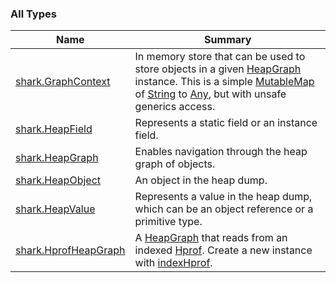 

### All Types

| Name | Summary |
|---|---|
| [shark.GraphContext](../shark/-graph-context/index.md) | In memory store that can be used to store objects in a given [HeapGraph](../shark/-heap-graph/index.md) instance. This is a simple [MutableMap](https://kotlinlang.org/api/latest/jvm/stdlib/kotlin.collections/-mutable-map/index.html) of [String](https://kotlinlang.org/api/latest/jvm/stdlib/kotlin/-string/index.html) to [Any](https://kotlinlang.org/api/latest/jvm/stdlib/kotlin/-any/index.html), but with unsafe generics access. |
| [shark.HeapField](../shark/-heap-field/index.md) | Represents a static field or an instance field. |
| [shark.HeapGraph](../shark/-heap-graph/index.md) | Enables navigation through the heap graph of objects. |
| [shark.HeapObject](../shark/-heap-object/index.md) | An object in the heap dump. |
| [shark.HeapValue](../shark/-heap-value/index.md) | Represents a value in the heap dump, which can be an object reference or a primitive type. |
| [shark.HprofHeapGraph](../shark/-hprof-heap-graph/index.md) | A [HeapGraph](../shark/-heap-graph/index.md) that reads from an indexed [Hprof](#). Create a new instance with [indexHprof](../shark/-hprof-heap-graph/index-hprof.md). |
